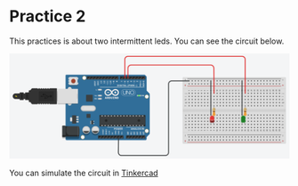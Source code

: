 # Practice 2 

This practices is about two intermittent leds. You can see the circuit below.

![alt text](Practice2.png "Circuit")

You can simulate the circuit in [Tinkercad](https://www.tinkercad.com/things/5OEv7RtLSRK-intermittent)